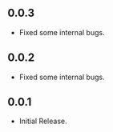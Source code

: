 ## 0.0.3

- Fixed some internal bugs.

## 0.0.2

- Fixed some internal bugs.

## 0.0.1

- Initial Release.
